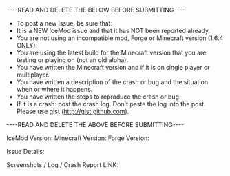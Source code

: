 ----READ AND DELETE THE BELOW BEFORE SUBMITTING----
 
 * To post a new issue, be sure that:
 * It is a NEW IceMod issue and that it has NOT been reported already.
 * You are not using an incompatible mod, Forge or Minecraft version (1.6.4 ONLY).
 * You are using the latest build for the Minecraft version that you are testing or playing on (not an old alpha).
 * You have written the Minecraft version and if it is on single player or multiplayer.
 * You have written a description of the crash or bug and the situation when or where it happens.
 * You have written the steps to reproduce the crash or bug.
 * If it is a crash: post the crash log. Don't paste the log into the post. Please use gist (http://gist.github.com).
 
 ----READ AND DELETE THE ABOVE BEFORE SUBMITTING----
 
 IceMod Version: 
 Minecraft Version: 
 Forge Version: 
 
 Issue Details:
 
 
 Screenshots / Log / Crash Report LINK:
 
 
